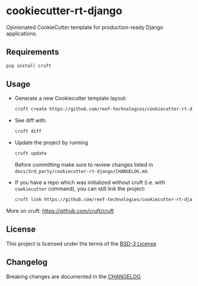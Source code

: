 # cookiecutter-rt-django

Opinionated CookieCutter template for production-ready Django applications.

## Requirements

```sh
pip install cruft
```

## Usage

- Generate a new Cookiecutter template layout:
  ```sh
  cruft create https://github.com/reef-technologies/cookiecutter-rt-django
  ```

- See diff with
  ```sh
  cruft diff
  ```

- Update the project by running
  ```sh
  cruft update
  ```
  Before committing make sure to review changes listed in `docs/3rd_party/cookiecutter-rt-django/CHANGELOG.md`.

- If you have a repo which was initialized without cruft (i.e. with `cookiecutter` command), you can still link the project:
  ```sh
  cruft link https://github.com/reef-technologies/cookiecutter-rt-django
  ```

More on cruft:
<https://github.com/cruft/cruft>

## License

This project is licensed under the terms of the [BSD-3 License](/LICENSE)

## Changelog

Breaking changes are documented in the [CHANGELOG]({{cookiecutter.repostory_name}}/docs/3rd_party/cookiecutter-rt-django/CHANGELOG.md)

